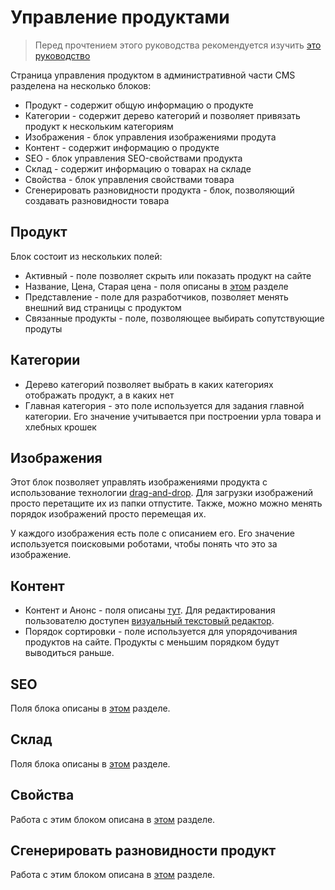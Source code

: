 Управление продуктами
================

> Перед прочтением этого руководства рекомендуется изучить [это руководство](Products)

Страница управления продуктом в административной части CMS разделена на несколько блоков:

* Продукт - содержит общую информацию о продукте
* Категории - содержит дерево категорий и позволяет привязать продукт к нескольким категориям
* Изображения - блок управления изображениями продута
* Контент - содержит информацию о продукте
* SEO - блок управления SEO-свойствами продукта
* Склад - содержит информацию о  товарах на складе
* Свойства - блок управления свойствами товара
* Сгенерировать разновидности продукта - блок, позволяющий создавать разновидности товара


## Продукт

Блок состоит из нескольких полей:

* Активный - поле позволяет скрыть или показать продукт на сайте
* Название, Цена, Старая цена - поля описаны в [этом](Products) разделе
* Представление - поле для разработчиков, позволяет менять внешний вид страницы с продуктом
* Связанные продукты - поле, позволяющее выбирать сопутствующие продуты


##  Категории

* Дерево категорий позволяет выбрать в каких категориях отображать продукт, а в каких нет
* Главная категория - это поле используется для задания главной категории. Его значение учитывается при построении урла товара и хлебных крошек


## Изображения

Этот блок позволяет управлять изображениями продукта с использование технологии [drag-and-drop](https://ru.wikipedia.org/wiki/Drag-and-drop). Для загрузки изображений просто перетащите их из папки отпустите. Также, можно можно менять порядок изображений просто перемещая их.

У каждого изображения есть поле с описанием его. Его значение используется поисковыми роботами, чтобы понять что это за изображение.


##  Контент

* Контент и Анонс - поля описаны [тут](Products). Для редактирования пользователю доступен [визуальный текстовый редактор](https://ru.wikipedia.org/wiki/WYSIWYG).
* Порядок сортировки - поле используется для упорядочивания продуктов на сайте. Продукты с меньшим порядком будут выводиться раньше.


## SEO

Поля блока описаны в [этом](Products) разделе.


## Склад

Поля блока описаны в [этом](Products) разделе.

## Свойства

Работа с этим блоком описана в [этом](Managing_Product_Properties) разделе.

## Сгенерировать разновидности продукт

Работа с этим блоком описана в [этом](Understanding_Product_Options) разделе.
